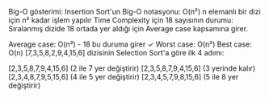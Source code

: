 Big-O gösterimi:
Insertion Sort'un Big-O notasyonu: O(n²)
n elemanlı bir dizi için n² kadar işlem yapılır
Time Complexity için 18 sayısının durumu:
Sıralanmış dizide 18 ortada yer aldığı için Average case kapsamına girer.

Average case: O(n²) - 18 bu duruma girer ✓
Worst case: O(n²)
Best case: O(n)
[7,3,5,8,2,9,4,15,6] dizisinin Selection Sort'a göre ilk 4 adımı:

[2,3,5,8,7,9,4,15,6] (2 ile 7 yer değiştirir)
[2,3,5,8,7,9,4,15,6] (3 yerinde kalır)
[2,3,4,8,7,9,5,15,6] (4 ile 5 yer değiştirir)
[2,3,4,5,7,9,8,15,6] (5 ile 8 yer değiştirir)
